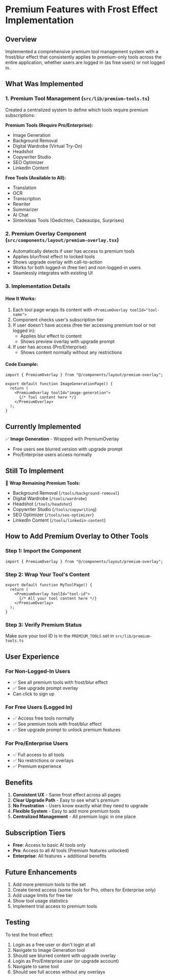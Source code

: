 # Premium Features with Frost Effect Implementation

## Overview

Implemented a comprehensive premium tool management system with a frost/blur effect that consistently applies to premium-only tools across the entire application, whether users are logged in (as free users) or not logged in.

## What Was Implemented

### 1. Premium Tool Management (`src/lib/premium-tools.ts`)
Created a centralized system to define which tools require premium subscriptions:

**Premium Tools (Require Pro/Enterprise):**
- Image Generation
- Background Removal
- Digital Wardrobe (Virtual Try-On)
- Headshot
- Copywriter Studio
- SEO Optimizer
- LinkedIn Content

**Free Tools (Available to All):**
- Translation
- OCR
- Transcription
- Rewriter
- Summarizer
- AI Chat
- Sinterklaas Tools (Gedichten, Cadeautips, Surprises)

### 2. Premium Overlay Component (`src/components/layout/premium-overlay.tsx`)
- Automatically detects if user has access to premium tools
- Applies blur/frost effect to locked tools
- Shows upgrade overlay with call-to-action
- Works for both logged-in (free tier) and non-logged-in users
- Seamlessly integrates with existing UI

### 3. Implementation Details

#### How It Works:
1. Each tool page wraps its content with `<PremiumOverlay toolId="tool-name">`
2. Component checks user's subscription tier
3. If user doesn't have access (free tier accessing premium tool or not logged in):
   - Applies blur effect to content
   - Shows preview overlay with upgrade prompt
4. If user has access (Pro/Enterprise):
   - Shows content normally without any restrictions

#### Code Example:
```tsx
import { PremiumOverlay } from "@/components/layout/premium-overlay";

export default function ImageGenerationPage() {
  return (
    <PremiumOverlay toolId="image-generation">
      {/* Tool content here */}
    </PremiumOverlay>
  );
}
```

## Currently Implemented

✅ **Image Generation** - Wrapped with PremiumOverlay
- Free users see blurred version with upgrade prompt
- Pro/Enterprise users access normally

## Still To Implement

📝 **Wrap Remaining Premium Tools:**
- Background Removal (`/tools/background-removal`)
- Digital Wardrobe (`/tools/wardrobe`)
- Headshot (`/tools/headshot`)
- Copywriter Studio (`/tools/copywriting`)
- SEO Optimizer (`/tools/seo-optimizer`)
- LinkedIn Content (`/tools/linkedin-content`)

## How to Add Premium Overlay to Other Tools

### Step 1: Import the Component
```tsx
import { PremiumOverlay } from "@/components/layout/premium-overlay";
```

### Step 2: Wrap Your Tool's Content
```tsx
export default function MyToolPage() {
  return (
    <PremiumOverlay toolId="tool-id">
      {/* All your tool content here */}
    </PremiumOverlay>
  );
}
```

### Step 3: Verify Premium Status
Make sure your tool ID is in the `PREMIUM_TOOLS` set in `src/lib/premium-tools.ts`

## User Experience

### For Non-Logged-In Users
- ✅ See all premium tools with frost/blur effect
- ✅ See upgrade prompt overlay
- Can click to sign up

### For Free Users (Logged In)
- ✅ Access free tools normally
- ✅ See premium tools with frost/blur effect
- ✅ See upgrade prompt to unlock premium features

### For Pro/Enterprise Users
- ✅ Full access to all tools
- ✅ No restrictions or overlays
- ✅ Premium experience

## Benefits

1. **Consistent UX** - Same frost effect across all pages
2. **Clear Upgrade Path** - Easy to see what's premium
3. **No Frustration** - Users know exactly what they need to upgrade
4. **Flexible System** - Easy to add more premium tools
5. **Centralized Management** - All premium logic in one place

## Subscription Tiers

- **Free**: Access to basic AI tools only
- **Pro**: Access to all AI tools (Premium features unlocked)
- **Enterprise**: All features + additional benefits

## Future Enhancements

1. Add more premium tools to the set
2. Create tiered access (some tools for Pro, others for Enterprise only)
3. Add usage limits for free tier
4. Show tool usage statistics
5. Implement trial access to premium tools

## Testing

To test the frost effect:
1. Login as a free user or don't login at all
2. Navigate to Image Generation tool
3. Should see blurred content with upgrade overlay
4. Login as Pro/Enterprise user (or upgrade account)
5. Navigate to same tool
6. Should see full access without any overlays

